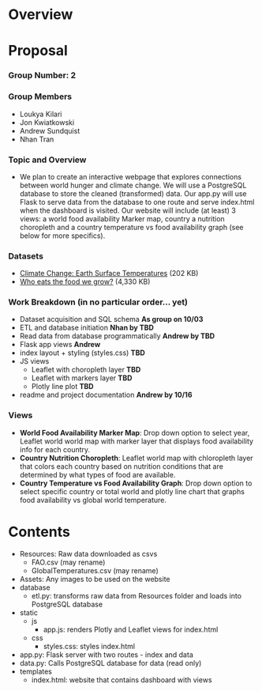 # Overview

# Proposal
### Group Number: 2
### Group Members
- Loukya Kilari
- Jon Kwiatkowski
- Andrew Sundquist
- Nhan Tran
### Topic and Overview
- We plan to create an interactive webpage that explores connections between world hunger and climate change. We will use a PostgreSQL database to store the cleaned (transformed) data. Our app.py will use Flask to serve data from the database to one route and serve index.html when the dashboard is visited. Our website will include (at least) 3 views: a world food availability Marker map, country a nutrition choropleth and a country temperature vs food availability graph (see below for more specifics).
### Datasets
- [Climate Change: Earth Surface Temperatures](https://www.kaggle.com/datasets/berkeleyearth/climate-change-earth-surface-temperature-data) (202 KB)
- [Who eats the food we grow?](https://www.kaggle.com/datasets/dorbicycle/world-foodfeed-production) (4,330 KB)
### Work Breakdown (in no particular order... yet)
- Dataset acquisition and SQL schema **As group on 10/03**
- ETL and database initiation **Nhan by TBD**
- Read data from database programmatically **Andrew by TBD**
- Flask app views **Andrew**
- index layout + styling (styles.css) **TBD**
- JS views
    - Leaflet with choropleth layer **TBD**
    - Leaflet with markers layer **TBD**
    - Plotly line plot **TBD**
- readme and project documentation **Andrew by 10/16**
 
### Views
- **World Food Availability Marker Map**: Drop down option to select year, Leaflet world world map with marker layer that displays food availability info for each country.
- **Country Nutrition Choropleth**: Leaflet world map with chloropleth layer that colors each country based on nutrition conditions that are determined by what types of food are available.
- **Country Temperature vs Food Availability Graph**: Drop down option to select specific country or total world and plotly line chart that graphs food availability vs global world temperature.
 
# Contents
- Resources: Raw data downloaded as csvs
    - FAO.csv (may rename)
    - GlobalTemperatures.csv (may rename)
- Assets: Any images to be used on the website
- database
    - etl.py: transforms raw data from Resources folder and loads into PostgreSQL database
- static
    - js
        - app.js: renders Plotly and Leaflet views for index.html
    - css
        - styles.css: styles index.html
- app.py: Flask server with two routes - index and data
- data.py: Calls PostgreSQL database for data (read only)
- templates
    - index.html: website that contains dashboard with views
